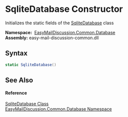SqliteDatabase Constructor
==========================
Initializes the static fields of the [SqliteDatabase][1] class

  **Namespace:**  [EasyMailDiscussion.Common.Database][2]  
  **Assembly:** easy-mail-discussion-common.dll

Syntax
------

```csharp
static SqliteDatabase()
```


See Also
--------

#### Reference
[SqliteDatabase Class][1]  
[EasyMailDiscussion.Common.Database Namespace][2]  

[1]: README.md
[2]: ../README.md